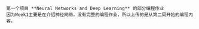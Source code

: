     第一个项目 **Neural Networks and Deep Learning** 的部分编程作业
    因为Week1主要是在介绍神经网络，没有完整的编程作业，所以上传的是从第二周开始的编程内容。
